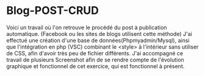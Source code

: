 # Blog-POST-CRUD
 Voici un travail où l'on retrouve le procédé du post à publication automatique. (Facebook ou les sites de blogs utilisent cette méthode)  J'ai effectué une création d'une base de données(Phpmyadmin/Mysql), ainsi que l'intégration en php (VSC) combinant le &lt;style> à l'intérieur sans utiliser de CSS, afin d'avoir très peu de fichier différents.  J'ai accompagné ce travail de plusieurs Screenshot afin de se rendre compte de l'évolution graphique et fonctionnel de cet exercice, qui est fonctionnel à présent.
